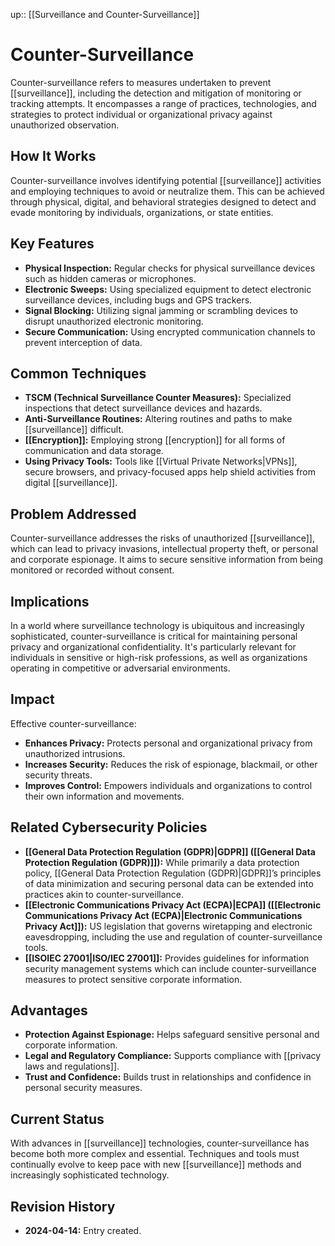 up:: [[Surveillance and Counter-Surveillance]]
# Counter-Surveillance

Counter-surveillance refers to measures undertaken to prevent [[surveillance]], including the detection and mitigation of monitoring or tracking attempts. It encompasses a range of practices, technologies, and strategies to protect individual or organizational privacy against unauthorized observation.

## How It Works

Counter-surveillance involves identifying potential [[surveillance]] activities and employing techniques to avoid or neutralize them. This can be achieved through physical, digital, and behavioral strategies designed to detect and evade monitoring by individuals, organizations, or state entities.

## Key Features

- **Physical Inspection:** Regular checks for physical surveillance devices such as hidden cameras or microphones.
- **Electronic Sweeps:** Using specialized equipment to detect electronic surveillance devices, including bugs and GPS trackers.
- **Signal Blocking:** Utilizing signal jamming or scrambling devices to disrupt unauthorized electronic monitoring.
- **Secure Communication:** Using encrypted communication channels to prevent interception of data.

## Common Techniques

- **TSCM (Technical Surveillance Counter Measures):** Specialized inspections that detect surveillance devices and hazards.
- **Anti-Surveillance Routines:** Altering routines and paths to make [[surveillance]] difficult.
- **[[Encryption]]:** Employing strong [[encryption]] for all forms of communication and data storage.
- **Using Privacy Tools:** Tools like [[Virtual Private Networks|VPNs]], secure browsers, and privacy-focused apps help shield activities from digital [[surveillance]].

## Problem Addressed

Counter-surveillance addresses the risks of unauthorized [[surveillance]], which can lead to privacy invasions, intellectual property theft, or personal and corporate espionage. It aims to secure sensitive information from being monitored or recorded without consent.

## Implications

In a world where surveillance technology is ubiquitous and increasingly sophisticated, counter-surveillance is critical for maintaining personal privacy and organizational confidentiality. It's particularly relevant for individuals in sensitive or high-risk professions, as well as organizations operating in competitive or adversarial environments.

## Impact

Effective counter-surveillance:

- **Enhances Privacy:** Protects personal and organizational privacy from unauthorized intrusions.
- **Increases Security:** Reduces the risk of espionage, blackmail, or other security threats.
- **Improves Control:** Empowers individuals and organizations to control their own information and movements.

## Related Cybersecurity Policies

- **[[General Data Protection Regulation (GDPR)|GDPR]] ([[General Data Protection Regulation (GDPR)]]):** While primarily a data protection policy, [[General Data Protection Regulation (GDPR)|GDPR]]’s principles of data minimization and securing personal data can be extended into practices akin to counter-surveillance.
- **[[Electronic Communications Privacy Act (ECPA)|ECPA]] ([[Electronic Communications Privacy Act (ECPA)|Electronic Communications Privacy Act]]):** US legislation that governs wiretapping and electronic eavesdropping, including the use and regulation of counter-surveillance tools.
- **[[ISOIEC 27001|ISO/IEC 27001]]:** Provides guidelines for information security management systems which can include counter-surveillance measures to protect sensitive corporate information.

## Advantages

- **Protection Against Espionage:** Helps safeguard sensitive personal and corporate information.
- **Legal and Regulatory Compliance:** Supports compliance with [[privacy laws and regulations]].
- **Trust and Confidence:** Builds trust in relationships and confidence in personal security measures.

## Current Status

With advances in [[surveillance]] technologies, counter-surveillance has become both more complex and essential. Techniques and tools must continually evolve to keep pace with new [[surveillance]] methods and increasingly sophisticated technology.

## Revision History

- **2024-04-14:** Entry created.